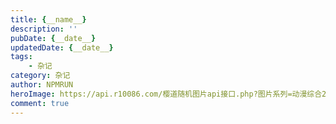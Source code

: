```yaml
---
title: {__name__}
description: ''
pubDate: {__date__}
updatedDate: {__date__}
tags:
    - 杂记
category: 杂记
author: NPMRUN
heroImage: https://api.r10086.com/樱道随机图片api接口.php?图片系列=动漫综合2
comment: true
---
```

